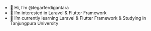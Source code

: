 - 👋 Hi, I’m @tegarferdigantara
- 👀 I’m interested in Laravel & Flutter Framework
- 🌱 I’m currently learning Laravel & Flutter Framework & Studying in Tanjungpura University

<!---
tegarferdigantara/tegarferdigantara is a ✨ special ✨ repository because its `README.md` (this file) appears on your GitHub profile.
You can click the Preview link to take a look at your changes.
--->
